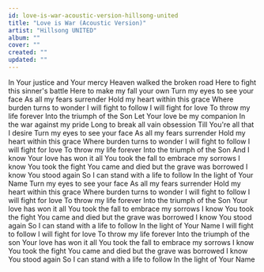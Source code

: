 ```yaml
---
id: love-is-war-acoustic-version-hillsong-united
title: "Love is War (Acoustic Version)"
artist: "Hillsong UNITED"
album: ""
cover: ""
created: ""
updated: ""
---
```


In Your justice and Your mercy
Heaven walked the broken road
Here to fight this sinner's battle
Here to make my fall your own
Turn my eyes to see your face
As all my fears surrender
Hold my heart within this grace
Where burden turns to wonder
I will fight to follow
I will fight for love
To throw my life forever
Into the triumph of the Son
Let Your love be my companion
In the war against my pride
Long to break all vain obsession
Till You're all that I desire
Turn my eyes to see your face
As all my fears surrender
Hold my heart within this grace
Where burden turns to wonder
I will fight to follow
I will fight for love
To throw my life forever
Into the triumph of the Son
And I know Your love has won it all
You took the fall to embrace my sorrows
I know You took the fight
You came and died but the grave was borrowed
I know You stood again
So I can stand with a life to follow
In the light of Your Name
Turn my eyes to see your face
As all my fears surrender
Hold my heart within this grace
Where burden turns to wonder
I will fight to follow
I will fight for love
To throw my life forever
Into the triumph of the Son
Your love has won it all
You took the fall to embrace my sorrows
I know You took the fight
You came and died but the grave was borrowed
I know You stood again
So I can stand with a life to follow
In the light of Your Name
I will fight to follow
I will fight for love
To throw my life forever
Into the triumph of the son
Your love has won it all
You took the fall to embrace my sorrows
I know You took the fight
You came and died but the grave was borrowed
I know You stood again
So I can stand with a life to follow
In the light of Your Name